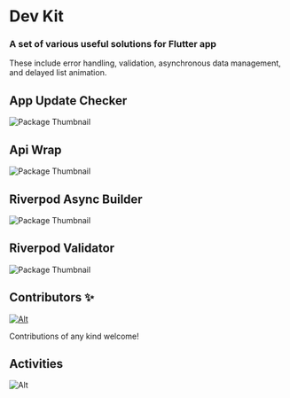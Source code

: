 # Dev Kit

### A set of various useful solutions for Flutter app

These include error handling, validation, asynchronous data management, and delayed list animation.

## App Update Checker

![Package Thumbnail](https://github.com/user-attachments/assets/bae1226a-0680-41bf-a4e8-5f08ae483122)

## Api Wrap

![Package Thumbnail](https://github.com/user-attachments/assets/2f549930-5647-4361-a53c-92f2bd94b30c)

## Riverpod Async Builder

![Package Thumbnail](https://github.com/user-attachments/assets/7240a6b8-f4e3-4b2c-8665-81b16abf5a6d)

## Riverpod Validator

![Package Thumbnail](https://github.com/user-attachments/assets/f3ed8e15-0428-495e-bbe0-2849a6358ab7)

## Contributors ✨

[![Alt](https://opencollective.com/dev_kit/contributors.svg?width=890&button=false)](https://github.com/remarkablemark/dev_kit/graphs/contributors)

Contributions of any kind welcome!

## Activities

![Alt](https://repobeats.axiom.co/api/embed/732b41cfc45839e3b078304e6b46ca0da7bd7f15.svg "Repobeats analytics image")